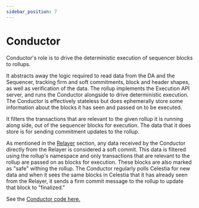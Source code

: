 ```yaml
---
sidebar_position: 7
---
```


# Conductor

<!--@include: ./../../components/_deployment-instructions-redirect.md-->

<DeploymentsRedirect />

Conductor's role is to drive the deterministic execution of sequencer blocks to
rollups.

It abstracts away the logic required to read data from the DA and the
Sequencer, tracking firm and soft commitments, block and header shapes, as well
as verification of the data. The rollup implements the Execution API server, and
runs the Conductor alongside to drive deterministic execution. The Conductor is
effectively stateless but does ephemerally store some information about the
blocks it has seen and passed on to be executed.

It filters the transactions that are relevant to the given rollup it is running
along side, out of the sequencer blocks for execution. The data that it does store is
for sending commitment updates to the rollup.

As mentioned in the
[Relayer](/docs/overview/architecture/6-relayer.mdx) section, any data
received by the Conductor directly from the Relayer is considered a soft commit.
This data is filtered using the rollup's namespace and only transactions that
are relevant to the rollup are passed on as blocks for execution. These blocks
are also marked as "safe" withing the rollup. The Conductor regularly polls Celestia for new data
and when it sees the same blocks in Celestia that it has already seen from the
Relayer, it sends a firm commit message to the rollup to update that block to
"finalized."

See the [Conductor code
here.](https://github.com/astriaorg/astria/tree/main/crates/astria-conductor)
